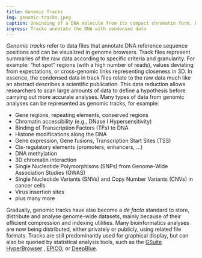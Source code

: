 ```yaml
---
title: Genomic Tracks
img: genomic-tracks.jpeg
caption: Unwinding of a DNA molecule from its compact chromatin form. Each nucleotide pair represents a coordinate position which can be annotated with genomic track data. (Image&nbsp;is&nbsp;[©&nbsp;scienceDISPLAY&nbsp;–&nbsp;stock.adobe.com](https://stock.adobe.com/images/dna-nucleosome-chromosom/42940588))
ingress: Tracks annotate the DNA with condensed data
---
```

*Genomic tracks* refer to data files that annotate DNA reference sequence positions and can be visualized in genome
browsers. Track files represent summaries of the raw data according to specific criteria and granularity. 
For example: “hot spot” regions (with a high number of reads), values deviating from expectations, or cross-genomic 
links representing closeness in 3D. In essence, the condensed data in track files relate to the raw data much like an 
abstract describes a scientific publication. This data reduction allows researchers to scan large amounts of data to 
define a hypothesis before carrying out more accurate analyses. 
<ui-quote-text
:quote='"A genomic track relates to the raw data much like an abstract describes a scientific publication."'>
</ui-quote-text>
Many types of data from genomic analyses can be represented as genomic tracks, for example:

* Gene regions, repeating elements, conserved regions
* Chromatin accessibility (e.g., DNase I Hypersensitivity)
* Binding of Transcription Factors (TFs) to DNA
* Histone modifications along the DNA
* Gene expression, Gene fusions, Transcription Start Sites (TSS)
* Cis-regulatory elements (promoters, enhancers, ...)
* DNA methylation
* 3D chromatin interaction
* Single Nucleotide Polymorphisms (SNPs) from Genome-Wide Association Studies (GWAS)
* Single Nucleotide Variants (SNVs) and Copy Number Variants (CNVs) in cancer cells
* Virus insertion sites
* plus many more

Gradually, genomic tracks have also become a *de facto* standard to store, distribute and analyse genome-wide datasets,
mainly because of their efficient compression and indexing utilities. Many bioinformatics analyses are now being
distributed, either privately or publicly, using related file formats. Tracks are still predominantly used for graphical
display, but can also be queried by statistical analysis tools, such as
the [GSuite HyperBrowser](https://hyperbrowser.uio.no/) , [EPICO](https://blueprint-data.bsc.es/),
or [DeepBlue](https://deepblue.mpi-inf.mpg.de/).
